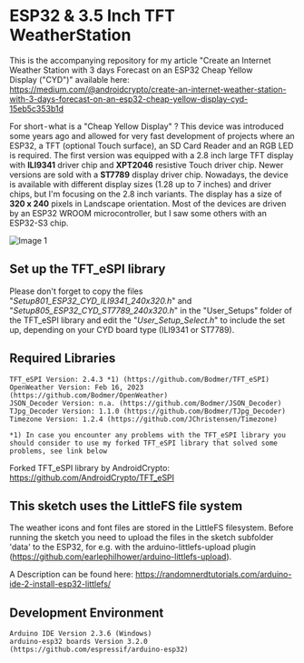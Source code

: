 # ESP32 & 3.5 Inch TFT WeatherStation
This is the accompanying repository for my article "Create an Internet Weather Station with 3 days Forecast on an ESP32 Cheap Yellow Display ("CYD")" available here: https://medium.com/@androidcrypto/create-an-internet-weather-station-with-3-days-forecast-on-an-esp32-cheap-yellow-display-cyd-15eb5c353b1d

For short - what is a "Cheap Yellow Display" ? This device was introduced some years ago and allowed for very fast development of projects where an ESP32, a TFT (optional Touch surface), an SD Card Reader and an RGB LED is required. The first version was equipped with a 2.8 inch large TFT display with **ILI9341** driver chip and **XPT2046** resistive Touch driver chip. Newer versions are sold with a **ST7789** display driver chip. Nowadays, the device is available with different display sizes (1.28 up to 7 inches) and driver chips, but I'm focusing on the 2.8 inch variants. The display has a size of **320 x 240** pixels in Landscape orientation. Most of the devices are driven by an ESP32 WROOM microcontroller, but I saw some others with an ESP32-S3 chip.

![Image 1](./images/esp32_cyd_weather_station_01_600h.png)

## Set up the TFT_eSPI library

Please don't forget to copy the files "*Setup801_ESP32_CYD_ILI9341_240x320.h*" and "*Setup805_ESP32_CYD_ST7789_240x320.h*" in the "User_Setups" folder of the TFT_eSPI library and edit the 
"*User_Setup_Select.h*" to include the set up, depending on your CYD board type (ILI9341 or ST7789).

## Required Libraries
````plaintext
TFT_eSPI Version: 2.4.3 *1) (https://github.com/Bodmer/TFT_eSPI)
OpenWeather Version: Feb 16, 2023 (https://github.com/Bodmer/OpenWeather)
JSON_Decoder Version: n.a. (https://github.com/Bodmer/JSON_Decoder)
TJpg_Decoder Version: 1.1.0 (https://github.com/Bodmer/TJpg_Decoder)
Timezone Version: 1.2.4 (https://github.com/JChristensen/Timezone)

*1) In case you encounter any problems with the TFT_eSPI library you should consider to use my forked TFT_eSPI library that solved some problems, see link below
````

Forked TFT_eSPI library by AndroidCrypto: https://github.com/AndroidCrypto/TFT_eSPI

## This sketch uses the LittleFS file system
The weather icons and font files are stored in the LittleFS filesystem. Before running the sketch you need to upload the files in the sketch subfolder 'data' to the ESP32, 
for e.g. with the arduino-littlefs-upload plugin (https://github.com/earlephilhower/arduino-littlefs-upload).

A Description can be found here: https://randomnerdtutorials.com/arduino-ide-2-install-esp32-littlefs/

## Development Environment
````plaintext
Arduino IDE Version 2.3.6 (Windows)
arduino-esp32 boards Version 3.2.0 (https://github.com/espressif/arduino-esp32)
````

